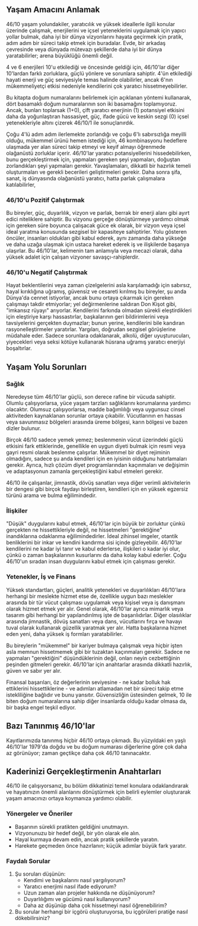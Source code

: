 ## Yaşam Amacını Anlamak

46/10 yaşam yolundakiler, yaratıcılık ve yüksek ideallerle ilgili konular üzerinde çalışmak, enerjilerini ve içsel yeteneklerini uygulamak için yapıcı yollar bulmak, daha iyi bir dünya vizyonlarını hayata geçirmek için pratik, adım adım bir süreci takip etmek için buradalar. Evde, bir arkadaş çevresinde veya dünyada mütevazı şekillerde daha iyi bir dünya yaratabilirler; arena büyüklüğü önemli değil.

4 ve 6 enerjileri 10'u etkilediği ve öncesinde geldiği için, 46/10'lar diğer 10'lardan farklı zorluklara, güçlü yönlere ve sorunlara sahiptir. 4'ün etkilediği hayati enerji ve güç seviyesiyle temas halinde olabilirler, ancak 6'nın mükemmeliyetçi etkisi nedeniyle kendilerini çok yaratıcı hissetmeyebilirler.

Bu kitapta doğum numaralarını belirlemek için açıklanan yöntemi kullanarak, dört basamaklı doğum numaralarının son iki basamağını toplamıyoruz. Ancak, bunları toplarsak (1+0), çift yaratıcı enerjinin (1) potansiyel etkisini daha da yoğunlaştıran hassasiyet, güç, ifade gücü ve keskin sezgi (0) içsel yetenekleriyle altını çizerek 46/10/1 ile sonuçlanırdık.

Çoğu 4'lü adım adım ilerlemekte zorlandığı ve çoğu 6'lı sabırsızlığa meyilli olduğu, mükemmel ürünü hemen istediği için, 46 kombinasyonu hedeflere ulaşmada yer alan süreci takip etmeyi ve keyif almayı öğrenmede olağanüstü zorluklar içerir. 46/10'lar yaratıcı potansiyellerini hissedebilirken, bunu gerçekleştirmek için, yapmaları gereken şeyi yapmaları, doğuştan zorlandıkları şeyi yapmaları gerekir. Yavaşlamaları, dikkatli bir hazırlık temeli oluşturmaları ve gerekli becerileri geliştirmeleri gerekir. Daha sonra şifa, sanat, iş dünyasında olağanüstü yaratıcı, hatta parlak çalışmalara katılabilirler,

### 46/10'u Pozitif Çalıştırmak

Bu bireyler, güç, duyarlılık, vizyon ve parlak, berrak bir enerji alanı gibi ayırt edici niteliklere sahiptir. Bu vizyonu gerçeğe dönüştürmeye yardımcı olmak için gereken süre boyunca çalışacak güce ek olarak, bir vizyon veya içsel ideal yaratma konusunda sezgisel bir kapasiteye sahiptirler. Yolu gösteren öncüler, insanları oldukları gibi kabul ederek, aynı zamanda daha yükseğe ve daha uzağa ulaşmak için ustaca hareket ederek iş ve ilişkilerde başarıya ulaşırlar. Bu 46/10'lar, kelimenin tam anlamıyla veya mecazi olarak, daha yüksek adalet için çalışan vizyoner savaşçı-rahiplerdir.

### 46/10'u Negatif Çalıştırmak

Hayat beklentilerini veya zaman çizelgelerini asla karşılamadığı için sabırsız, hayal kırıklığına uğramış, güvensiz ve cesareti kırılmış bu bireyler, şu anda Dünya'da cennet istiyorlar, ancak bunu ortaya çıkarmak için gereken çalışmayı takdir etmiyorlar; yel değirmenlerine saldıran Don Kişot gibi, "imkansız rüyayı" arıyorlar. Kendilerini farkında olmadan sürekli eleştirdikleri için eleştiriye karşı hassastırlar, başkalarının geri bildirimlerini veya tavsiyelerini gerçekten duymazlar; bunun yerine, kendilerini bile kandıran rasyonelleştirmeler yaratırlar. Yargıları, doğrudan sezgisel görüşlerine müdahale eder. Sadece sorunlara odaklanarak, alkolü, diğer uyuşturucuları, yiyecekleri veya seksi kötüye kullanarak hüsrana uğramış yaratıcı enerjiyi boşaltırlar.

## Yaşam Yolu Sorunları

### Sağlık

Neredeyse tüm 46/10'lar güçlü, son derece rafine bir vücuda sahiptir. Olumlu çalışıyorlarsa, yüce yaşam tarzları sağlıklarını korumalarına yardımcı olacaktır. Olumsuz çalışıyorlarsa, madde bağımlılığı veya uygunsuz cinsel aktiviteden kaynaklanan sorunlar ortaya çıkabilir. Vücutlarının en hassas veya savunmasız bölgeleri arasında üreme bölgesi, karın bölgesi ve bazen dizler bulunur.

Birçok 46/10 sadece yemek yemez; beslenmenin vücut üzerindeki güçlü etkisini fark ettiklerinde, genellikle en uygun diyeti bulmak için resmi veya gayri resmi olarak beslenme çalışırlar. Mükemmel bir diyet rejiminin olmadığını, sadece şu anda kendileri için en iyisinin olduğunu hatırlamaları gerekir. Ayrıca, hızlı çözüm diyet programlarından kaçınmaları ve değişimin ve adaptasyonun zamanla gerçekleştiğini kabul etmeleri gerekir.

46/10 ile çalışanlar, jimnastik, dövüş sanatları veya diğer verimli aktivitelerin bir dengesi gibi birçok faydayı birleştiren, kendileri için en yüksek egzersiz türünü arama ve bulma eğilimindedir.

### İlişkiler

"Düşük" duygularını kabul etmek, 46/10'lar için büyük bir zorluktur çünkü gerçekten ne hissettikleriyle değil, ne hissetmeleri "gerektiğine" inandıklarına odaklanma eğilimindedirler. İdeal zihinsel imgeler, otantik benliklerini bir inkar ve kendini kandırma sisi içinde gizleyebilir. 46/10'lar kendilerini ne kadar iyi tanır ve kabul ederlerse, ilişkileri o kadar iyi olur, çünkü o zaman başkalarının kusurlarını da daha kolay kabul ederler. Çoğu 46/10'un sıradan insan duygularını kabul etmek için çalışması gerekir.

### Yetenekler, İş ve Finans

Yüksek standartları, güçleri, analitik yetenekleri ve duyarlılıkları 46/10'lara herhangi bir meslekte hizmet etse de, özellikle uygun bazı meslekler arasında bir tür vücut çalışması uygulamak veya kişisel veya iş danışmanı olarak hizmet etmek yer alır. Genel olarak, 46/10'lar ayrıca mimarlık veya tasarım gibi herhangi bir yapılandırılmış işte de başarılıdırlar. Diğer olasılıklar arasında jimnastik, dövüş sanatları veya dans, vücutlarını fırça ve havayı tuval olarak kullanarak güzellik yaratmak yer alır. Hatta başkalarına hizmet eden yeni, daha yüksek iş formları yaratabilirler.

Bu bireylerin "mükemmel" bir kariyer bulmaya çalışmak veya hiçbir işten asla memnun hissetmemek gibi bir tuzaktan kaçınmaları gerekir. Sadece ne yapmaları "gerektiğini" düşündüklerinin değil, onları neyin cezbettiğinin peşinden gitmeleri gerekir. 46/10'lar için anahtarlar arasında dikkatli hazırlık, güven ve sabır yer alır.

Finansal başarıları, öz değerlerinin seviyesine - ne kadar bolluk hak ettiklerini hissettiklerine - ve adımları atlamadan net bir süreci takip etme istekliliğine bağlıdır ve bunu yansıtır. Güvensizliğin üstesinden gelmek, 10 ile biten doğum numaralarına sahip diğer insanlarda olduğu kadar olmasa da, bir başka engel teşkil ediyor.

## Bazı Tanınmış 46/10'lar

Kayıtlarımızda tanınmış hiçbir 46/10 ortaya çıkmadı. Bu yüzyıldaki en yaşlı 46/10'lar 1979'da doğdu ve bu doğum numarası diğerlerine göre çok daha az görünüyor; zaman geçtikçe daha çok 46/10 tanınacaktır.

## Kaderinizi Gerçekleştirmenin Anahtarları

46/10 ile çalışıyorsanız, bu bölüm dikkatinizi temel konulara odaklandırarak ve hayatınızın önemli alanlarını dönüştürmek için belirli eylemler oluşturarak yaşam amacınızı ortaya koymanıza yardımcı olabilir.

### Yönergeler ve Öneriler

* Başarının sürekli pratikten geldiğini unutmayın.
* Vizyonunuzu bir hedef değil, bir yön olarak ele alın.
* Hayal kurmaya devam edin, ancak pratik şekillerde yaratın.
* Harekete geçmeden önce hazırlanın; küçük adımlar büyük fark yaratır.

### Faydalı Sorular

1. Şu soruları düşünün:
    * Kendimi ve başkalarını nasıl yargılıyorum?
    * Yaratıcı enerjimi nasıl ifade ediyorum?
    * Uzun zaman alan projeler hakkında ne düşünüyorum?
    * Duyarlılığımı ve gücümü nasıl kullanıyorum?
    * Daha az düşünüp daha çok hissetmeyi nasıl öğrenebilirim?
2. Bu sorular herhangi bir içgörü oluşturuyorsa, bu içgörüleri pratiğe nasıl dökebilirsiniz?
